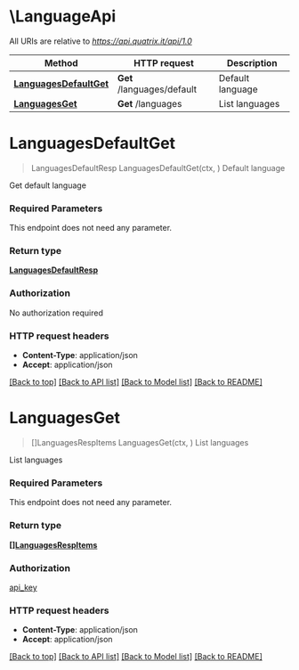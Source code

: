 # \LanguageApi

All URIs are relative to *https://api.quatrix.it/api/1.0*

Method | HTTP request | Description
------------- | ------------- | -------------
[**LanguagesDefaultGet**](LanguageApi.md#LanguagesDefaultGet) | **Get** /languages/default | Default language
[**LanguagesGet**](LanguageApi.md#LanguagesGet) | **Get** /languages | List languages


# **LanguagesDefaultGet**
> LanguagesDefaultResp LanguagesDefaultGet(ctx, )
Default language

Get default language 

### Required Parameters
This endpoint does not need any parameter.

### Return type

[**LanguagesDefaultResp**](LanguagesDefaultResp.md)

### Authorization

No authorization required

### HTTP request headers

 - **Content-Type**: application/json
 - **Accept**: application/json

[[Back to top]](#) [[Back to API list]](../README.md#documentation-for-api-endpoints) [[Back to Model list]](../README.md#documentation-for-models) [[Back to README]](../README.md)

# **LanguagesGet**
> []LanguagesRespItems LanguagesGet(ctx, )
List languages

List languages 

### Required Parameters
This endpoint does not need any parameter.

### Return type

[**[]LanguagesRespItems**](LanguagesRespItems.md)

### Authorization

[api_key](../README.md#api_key)

### HTTP request headers

 - **Content-Type**: application/json
 - **Accept**: application/json

[[Back to top]](#) [[Back to API list]](../README.md#documentation-for-api-endpoints) [[Back to Model list]](../README.md#documentation-for-models) [[Back to README]](../README.md)

